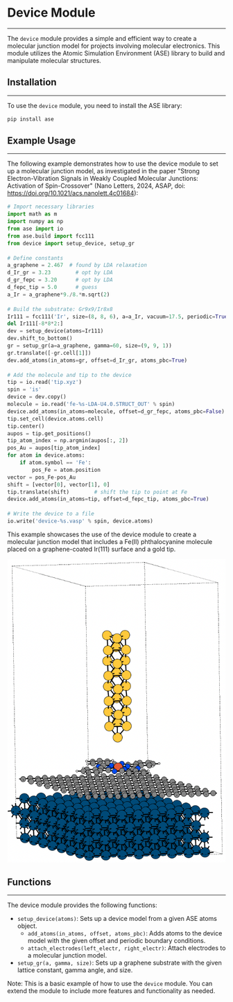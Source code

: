 # Device Module
---------------

The `device` module provides a simple and efficient way to create a molecular junction model for projects involving molecular electronics. This module utilizes the Atomic Simulation Environment (ASE) library to build and manipulate molecular structures.


## Installation
---------------
To use the `device` module, you need to install the ASE library:

```python
pip install ase
```

## Example Usage
---------------

The following example demonstrates how to use the device module to set up a molecular junction model, as investigated in the paper "Strong Electron-Vibration Signals in Weakly Coupled Molecular Junctions: Activation of Spin-Crossover" (Nano Letters, 2024, ASAP, doi: https://doi.org/10.1021/acs.nanolett.4c01684):

```python
# Import necessary libraries
import math as m
import numpy as np
from ase import io
from ase.build import fcc111
from device import setup_device, setup_gr

# Define constants
a_graphene = 2.467  # found by LDA relaxation
d_Ir_gr = 3.23        # opt by LDA
d_gr_fepc = 3.20      # opt by LDA
d_fepc_tip = 5.0      # guess
a_Ir = a_graphene*9./8.*m.sqrt(2)

# Build the substrate: Gr9x9/Ir8x8
Ir111 = fcc111('Ir', size=(8, 8, 6), a=a_Ir, vacuum=17.5, periodic=True)
del Ir111[-8*8*2:]
dev = setup_device(atoms=Ir111)
dev.shift_to_bottom()
gr = setup_gr(a=a_graphene, gamma=60, size=(9, 9, 1))
gr.translate([-gr.cell[1]])
dev.add_atoms(in_atoms=gr, offset=d_Ir_gr, atoms_pbc=True)

# Add the molecule and tip to the device
tip = io.read('tip.xyz')
spin = 'is'
device = dev.copy()
molecule = io.read('fe-%s-LDA-U4.0.STRUCT_OUT' % spin)
device.add_atoms(in_atoms=molecule, offset=d_gr_fepc, atoms_pbc=False)
tip.set_cell(device.atoms.cell)
tip.center()
aupos = tip.get_positions()
tip_atom_index = np.argmin(aupos[:, 2])
pos_Au = aupos[tip_atom_index]
for atom in device.atoms:
    if atom.symbol == 'Fe':
        pos_Fe = atom.position
vector = pos_Fe-pos_Au
shift = [vector[0], vector[1], 0]
tip.translate(shift)        # shift the tip to point at Fe
device.add_atoms(in_atoms=tip, offset=d_fepc_tip, atoms_pbc=True)

# Write the device to a file
io.write('device-%s.vasp' % spin, device.atoms)
```
This example showcases the use of the device module to create a molecular junction model that includes a Fe(II) phthalocyanine molecule placed on a graphene-coated Ir(111) surface and a gold tip.

![Device Model Image](images/device-is.png)

## Functions
---------------
The device module provides the following functions:

- `setup_device(atoms)`: Sets up a device model from a given ASE atoms object.
	- `add_atoms(in_atoms, offset, atoms_pbc)`: Adds atoms to the device model with the given offset and periodic boundary conditions.
	- `attach_electrodes(left_electr, right_electr)`: Attach electrodes to a molecular junction model.
- `setup_gr(a, gamma, size)`: Sets up a graphene substrate with the given lattice constant, gamma angle, and size.


Note: This is a basic example of how to use the `device` module. You can extend the module to include more features and functionality as needed.




